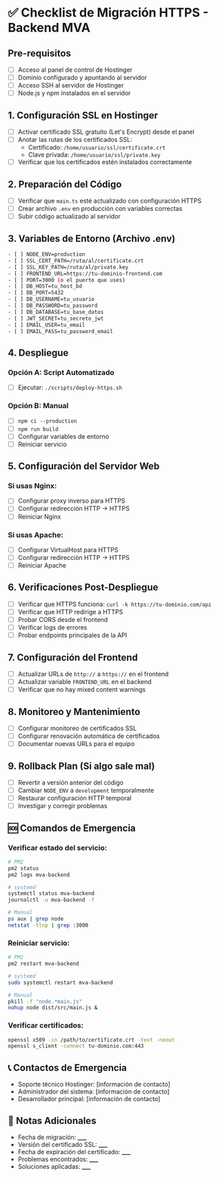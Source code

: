 # ✅ Checklist de Migración HTTPS - Backend MVA

## Pre-requisitos

- [ ] Acceso al panel de control de Hostinger
- [ ] Dominio configurado y apuntando al servidor
- [ ] Acceso SSH al servidor de Hostinger
- [ ] Node.js y npm instalados en el servidor

## 1. Configuración SSL en Hostinger

- [ ] Activar certificado SSL gratuito (Let's Encrypt) desde el panel
- [ ] Anotar las rutas de los certificados SSL:
  - Certificado: `/home/usuario/ssl/certificate.crt`
  - Clave privada: `/home/usuario/ssl/private.key`
- [ ] Verificar que los certificados estén instalados correctamente

## 2. Preparación del Código

- [ ] Verificar que `main.ts` esté actualizado con configuración HTTPS
- [ ] Crear archivo `.env` en producción con variables correctas
- [ ] Subir código actualizado al servidor

## 3. Variables de Entorno (Archivo .env)

```bash
- [ ] NODE_ENV=production
- [ ] SSL_CERT_PATH=/ruta/al/certificate.crt
- [ ] SSL_KEY_PATH=/ruta/al/private.key
- [ ] FRONTEND_URL=https://tu-dominio-frontend.com
- [ ] PORT=3000 (o el puerto que uses)
- [ ] DB_HOST=tu_host_bd
- [ ] DB_PORT=5432
- [ ] DB_USERNAME=tu_usuario
- [ ] DB_PASSWORD=tu_password
- [ ] DB_DATABASE=tu_base_datos
- [ ] JWT_SECRET=tu_secreto_jwt
- [ ] EMAIL_USER=tu_email
- [ ] EMAIL_PASS=tu_password_email
```

## 4. Despliegue

### Opción A: Script Automatizado

- [ ] Ejecutar: `./scripts/deploy-https.sh`

### Opción B: Manual

- [ ] `npm ci --production`
- [ ] `npm run build`
- [ ] Configurar variables de entorno
- [ ] Reiniciar servicio

## 5. Configuración del Servidor Web

### Si usas Nginx:

- [ ] Configurar proxy inverso para HTTPS
- [ ] Configurar redirección HTTP → HTTPS
- [ ] Reiniciar Nginx

### Si usas Apache:

- [ ] Configurar VirtualHost para HTTPS
- [ ] Configurar redirección HTTP → HTTPS
- [ ] Reiniciar Apache

## 6. Verificaciones Post-Despliegue

- [ ] Verificar que HTTPS funciona: `curl -k https://tu-dominio.com/api`
- [ ] Verificar que HTTP redirige a HTTPS
- [ ] Probar CORS desde el frontend
- [ ] Verificar logs de errores
- [ ] Probar endpoints principales de la API

## 7. Configuración del Frontend

- [ ] Actualizar URLs de `http://` a `https://` en el frontend
- [ ] Actualizar variable `FRONTEND_URL` en el backend
- [ ] Verificar que no hay mixed content warnings

## 8. Monitoreo y Mantenimiento

- [ ] Configurar monitoreo de certificados SSL
- [ ] Configurar renovación automática de certificados
- [ ] Documentar nuevas URLs para el equipo

## 9. Rollback Plan (Si algo sale mal)

- [ ] Revertir a versión anterior del código
- [ ] Cambiar `NODE_ENV` a `development` temporalmente
- [ ] Restaurar configuración HTTP temporal
- [ ] Investigar y corregir problemas

## 🆘 Comandos de Emergencia

### Verificar estado del servicio:

```bash
# PM2
pm2 status
pm2 logs mva-backend

# systemd
systemctl status mva-backend
journalctl -u mva-backend -f

# Manual
ps aux | grep node
netstat -tlnp | grep :3000
```

### Reiniciar servicio:

```bash
# PM2
pm2 restart mva-backend

# systemd
sudo systemctl restart mva-backend

# Manual
pkill -f "node.*main.js"
nohup node dist/src/main.js &
```

### Verificar certificados:

```bash
openssl x509 -in /path/to/certificate.crt -text -noout
openssl s_client -connect tu-dominio.com:443
```

## 📞 Contactos de Emergencia

- Soporte técnico Hostinger: [información de contacto]
- Administrador del sistema: [información de contacto]
- Desarrollador principal: [información de contacto]

## 📝 Notas Adicionales

- Fecha de migración: ******\_\_\_******
- Versión del certificado SSL: ******\_\_\_******
- Fecha de expiración del certificado: ******\_\_\_******
- Problemas encontrados: ******\_\_\_******
- Soluciones aplicadas: ******\_\_\_******
